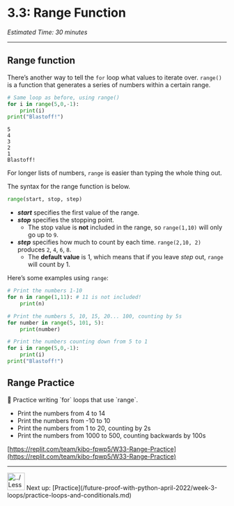 # 3.3: Range Function

*Estimated Time: 30 minutes*

---

## Range function

There’s another way to tell the `for` loop what values to iterate over. `range()` is a function that generates a series of numbers within a certain range.

```python
# Same loop as before, using range()
for i in range(5,0,-1):
	print(i)
print("Blastoff!")
```

```
5
4
3
2
1
Blastoff!
```

For longer lists of numbers, `range` is easier than typing the whole thing out.

The syntax for the range function is below.

```python
range(start, stop, step)
```

- ***start*** specifies the first value of the range.
- ***stop*** specifies the stopping point.
    - The stop value is **not** included in the range, so `range(1,10)` will only go up to `9`.
- ***step*** specifies how much to count by each time. `range(2,10, 2)` produces `2`, `4`, `6`, `8`.
    - The **default value** is 1, which means that if you leave *step* out, `range` will count by 1.

Here’s some examples using `range`:

```python
# Print the numbers 1-10 
for n in range(1,11): # 11 is not included!
	print(n)

# Print the numbers 5, 10, 15, 20... 100, counting by 5s
for number in range(5, 101, 5):
	print(number)

# Print the numbers counting down from 5 to 1
for i in range(5,0,-1):
	print(i)
print("Blastoff!")
```

## Range Practice

<aside>
🎯 Practice writing `for` loops that use `range`.

- Print the numbers from 4 to 14
- Print the numbers from -10 to 10
- Print the numbers from 1 to 20, counting by 2s
- Print the numbers from 1000 to 500, counting backwards by 100s
</aside>

[https://replit.com/team/kibo-fpwp5/W33-Range-Practice](https://replit.com/team/kibo-fpwp5/W33-Range-Practice)

---

<aside>
<img src="../Lesson%200%20Learning%20With%20Kibo%2032002756da8b4ed2a610df0347af2a08/man-in-hike.png" alt="../Lesson%200%20Learning%20With%20Kibo%2032002756da8b4ed2a610df0347af2a08/man-in-hike.png" width="40px" /> Next up: [Practice](/future-proof-with-python-april-2022/week-3-loops/practice-loops-and-conditionals.md)

</aside>